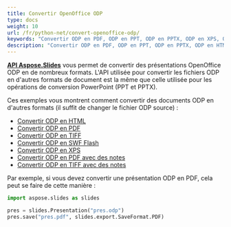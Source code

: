 ```yaml
---
title: Convertir OpenOffice ODP
type: docs
weight: 10
url: /fr/python-net/convert-openoffice-odp/
keywords: "Convertir ODP en PDF, ODP en PPT, ODP en PPTX, ODP en XPS, ODP en HTML, ODP en TIFF"
description: "Convertir ODP en PDF, ODP en PPT, ODP en PPTX, ODP en HTML et d'autres formats avec Aspose.Slides."
---
```


[**API Aspose.Slides**](https://products.aspose.com/slides/python-net/) vous permet de convertir des présentations OpenOffice ODP en de nombreux formats. L'API utilisée pour convertir les fichiers ODP en d'autres formats de document est la même que celle utilisée pour les opérations de conversion PowerPoint (PPT et PPTX).

Ces exemples vous montrent comment convertir des documents ODP en d'autres formats (il suffit de changer le fichier ODP source) :

- [Convertir ODP en HTML](/slides/fr/python-net/convert-powerpoint-ppt-and-pptx-to-html/)
- [Convertir ODP en PDF](/slides/fr/python-net/convert-powerpoint-ppt-and-pptx-to-pdf/)
- [Convertir ODP en TIFF](/slides/fr/python-net/convert-powerpoint-to-tiff/)
- [Convertir ODP en SWF Flash](/slides/fr/python-net/convert-powerpoint-ppt-and-pptx-to-swf-flash/)
- [Convertir ODP en XPS](/slides/fr/python-net/convert-powerpoint-ppt-and-pptx-to-microsoft-xps-document/)
- [Convertir ODP en PDF avec des notes](/slides/fr/python-net/convert-powerpoint-ppt-and-pptx-to-pdf-with-notes/)
- [Convertir ODP en TIFF avec des notes](/slides/fr/python-net/convert-powerpoint-ppt-and-pptx-to-tiff-with-notes/)

Par exemple, si vous devez convertir une présentation ODP en PDF, cela peut se faire de cette manière :

```py
import aspose.slides as slides

pres = slides.Presentation("pres.odp")
pres.save("pres.pdf", slides.export.SaveFormat.PDF)
```